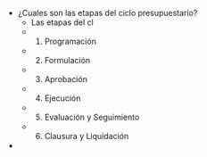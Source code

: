 - ¿Cuales son las etapas del ciclo presupuestario?
	- Las etapas del cl
	- 1. Programación
	- 2. Formulación
	- 3. Aprobación
	- 4. Ejecución
	- 5. Evaluación y Seguimiento
	- 6. Clausura y Liquidación
-